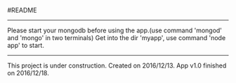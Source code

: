 #README

-------

Please start your mongodb before using the app.(use command 'mongod' and 'mongo' in two terminals)
Get into the dir 'myapp', use command 'node app' to start.

-------

This project is under construction. Created on 2016/12/13.
App v1.0 finished on 2016/12/18.